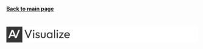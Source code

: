 **[Back to main page](https://github.com/AlgoView/.github/blob/README.md)**
# ![Automate](https://raw.githubusercontent.com/AlgoView/.github/main/resources/AV-VISUALIZE_head.jpg)
